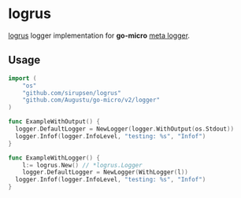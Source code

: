 # logrus

[logrus](https://github.com/sirupsen/logrus) logger implementation for __go-micro__ [meta logger](https://github.com/Augustu/go-micro/tree/master/logger).

## Usage

```go
import (
	"os"
	"github.com/sirupsen/logrus"
	"github.com/Augustu/go-micro/v2/logger"
)

func ExampleWithOutput() {
  logger.DefaultLogger = NewLogger(logger.WithOutput(os.Stdout))
  logger.Infof(logger.InfoLevel, "testing: %s", "Infof")
}

func ExampleWithLogger() {
	l:= logrus.New() // *logrus.Logger
	logger.DefaultLogger = NewLogger(WithLogger(l))
  logger.Infof(logger.InfoLevel, "testing: %s", "Infof")
}
```

